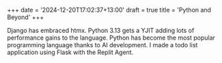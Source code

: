 +++
date = '2024-12-20T17:02:37+13:00'
draft = true
title = 'Python and Beyond'
+++

Django has embraced htmx. Python 3.13 gets a YJIT adding lots of performance gains to the language. Python has become the most popular programming language thanks to AI development. I made a todo list application using Flask with the Replit Agent.



